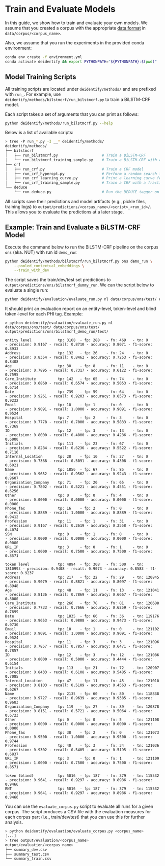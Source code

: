 # Train and Evaluate Models

In this guide, we show how to train and evaluate your own models. We assume that you created a corpus with the appropriate [data format](docs/01_data_format.md) in `data/corpus/<corpus_name>`.

Also, we assume that you run the experiments in the provided conda environment:

```sh
conda env create -f environment.yml
conda activate deidentify && export PYTHONPATH="${PYTHONPATH}:$(pwd)"
```

## Model Training Scripts

All training scripts are located under `deidentify/methods/` and are prefixed with `run_`. For example, use `deidentify/methods/bilstmcrf/run_bilstmcrf.py` to train a BiLSTM-CRF model.

Each script takes a set of arguments that you can print as follows:

```sh
python deidentify/methods/run_bilstmcrf.py --help
```

Below is a list of available scripts:

```sh
> tree -P run_*.py -I __* deidentify/methods/
deidentify/methods/
├── bilstmcrf
│   ├── run_bilstmcrf.py                    # Train a BiLSTM-CRF
│   └── run_bilstmcrf_training_sample.py    # Train a BiLSTM-CRF with a fraction of the training set
├── crf
│   ├── run_crf.py                          # Train a CRF model
│   ├── run_crf_hyperopt.py                 # Perform a random search for a CRF model
│   ├── run_crf_learning_curve.py           # Print a learning curve for a CRF model
│   └── run_crf_training_sample.py          # Train a CRF with a fraction of the training set
└── deduce
    └── run_deduce.py                       # Run the DEDUCE tagger on your dataset
```

All scripts save their predictions and model artifacts (e.g., pickle files, training logs) to `output/predictions/<corpus_name>/<script>_<run_id>/`. This allows you to evaluate the predictions at a later stage.

## Example: Train and Evaluate a BiLSTM-CRF Model

Execute the command below to run the BiLSTM-CRF pipeline on the corpus `ons` (aka. NUT) with run id `demo_run`:

```sh
python deidentify/methods/bilstmcrf/run_bilstmcrf.py ons demo_run \
    --pooled_contextual_embeddings \
    --train_with_dev
```

The script saves the train/dev/test set predictions to `output/predictions/ons/bilstmcrf_dummy_run`. We can the script below to evaluate a single run:

```sh
python deidentify/evaluation/evaluate_run.py nl data/corpus/ons/test/ data/corpus/ons/test/ output/predictions/ons/bilstmcrf_demo_run/test/
```

It should print an evaluation report on an entity-level, token-level and blind token-level for each PHI tag. Example:

```
> python deidentify/evaluation/evaluate_run.py nl data/corpus/ons/test/ data/corpus/ons/test/ output/predictions/ons/bilstmcrf_demo_run/test/

entity level        	tp: 3168  - fp: 288   - fn: 469   - tn: 0     - precision: 0.9167 - recall: 0.8710 - accuracy: 0.8071 - f1-score: 0.8933
Address             	tp: 132   - fp: 26    - fn: 24    - tn: 0     - precision: 0.8354 - recall: 0.8462 - accuracy: 0.7253 - f1-score: 0.8408
Age                 	tp: 30    - fp: 8     - fn: 11    - tn: 0     - precision: 0.7895 - recall: 0.7317 - accuracy: 0.6122 - f1-score: 0.7595
Care_Institute      	tp: 142   - fp: 65    - fn: 74    - tn: 0     - precision: 0.6860 - recall: 0.6574 - accuracy: 0.5053 - f1-score: 0.6714
Date                	tp: 739   - fp: 59    - fn: 64    - tn: 0     - precision: 0.9261 - recall: 0.9203 - accuracy: 0.8573 - f1-score: 0.9232
Email               	tp: 10    - fp: 1     - fn: 0     - tn: 0     - precision: 0.9091 - recall: 1.0000 - accuracy: 0.9091 - f1-score: 0.9524
Hospital            	tp: 7     - fp: 2     - fn: 3     - tn: 0     - precision: 0.7778 - recall: 0.7000 - accuracy: 0.5833 - f1-score: 0.7369
ID                  	tp: 12    - fp: 3     - fn: 13    - tn: 0     - precision: 0.8000 - recall: 0.4800 - accuracy: 0.4286 - f1-score: 0.6000
Initials            	tp: 111   - fp: 23    - fn: 67    - tn: 0     - precision: 0.8284 - recall: 0.6236 - accuracy: 0.5522 - f1-score: 0.7116
Internal_Location   	tp: 28    - fp: 10    - fn: 27    - tn: 0     - precision: 0.7368 - recall: 0.5091 - accuracy: 0.4308 - f1-score: 0.6021
Name                	tp: 1856  - fp: 67    - fn: 85    - tn: 0     - precision: 0.9652 - recall: 0.9562 - accuracy: 0.9243 - f1-score: 0.9607
Organization_Company	tp: 71    - fp: 20    - fn: 65    - tn: 0     - precision: 0.7802 - recall: 0.5221 - accuracy: 0.4551 - f1-score: 0.6256
Other               	tp: 0     - fp: 0     - fn: 4     - tn: 0     - precision: 0.0000 - recall: 0.0000 - accuracy: 0.0000 - f1-score: 0.0000
Phone_fax           	tp: 16    - fp: 2     - fn: 0     - tn: 0     - precision: 0.8889 - recall: 1.0000 - accuracy: 0.8889 - f1-score: 0.9412
Profession          	tp: 11    - fp: 1     - fn: 31    - tn: 0     - precision: 0.9167 - recall: 0.2619 - accuracy: 0.2558 - f1-score: 0.4074
SSN                 	tp: 0     - fp: 1     - fn: 0     - tn: 0     - precision: 0.0000 - recall: 0.0000 - accuracy: 0.0000 - f1-score: 0.0000
URL_IP              	tp: 3     - fp: 0     - fn: 1     - tn: 0     - precision: 1.0000 - recall: 0.7500 - accuracy: 0.7500 - f1-score: 0.8571

token level         	tp: 4894  - fp: 308   - fn: 500   - tn: 1810993 - precision: 0.9408 - recall: 0.9073 - accuracy: 0.8583 - f1-score: 0.9237
Address             	tp: 217   - fp: 22    - fn: 29    - tn: 120845 - precision: 0.9079 - recall: 0.8821 - accuracy: 0.8097 - f1-score: 0.8948
Age                 	tp: 48    - fp: 11    - fn: 13    - tn: 121041 - precision: 0.8136 - recall: 0.7869 - accuracy: 0.6667 - f1-score: 0.8000
Care_Institute      	tp: 266   - fp: 78    - fn: 81    - tn: 120688 - precision: 0.7733 - recall: 0.7666 - accuracy: 0.6259 - f1-score: 0.7699
Date                	tp: 1835  - fp: 66    - fn: 36    - tn: 119176 - precision: 0.9653 - recall: 0.9808 - accuracy: 0.9473 - f1-score: 0.9730
Email               	tp: 10    - fp: 1     - fn: 0     - tn: 121102 - precision: 0.9091 - recall: 1.0000 - accuracy: 0.9091 - f1-score: 0.9524
Hospital            	tp: 11    - fp: 3     - fn: 3     - tn: 121096 - precision: 0.7857 - recall: 0.7857 - accuracy: 0.6471 - f1-score: 0.7857
ID                  	tp: 12    - fp: 3     - fn: 12    - tn: 121086 - precision: 0.8000 - recall: 0.5000 - accuracy: 0.4444 - f1-score: 0.6154
Initials            	tp: 113   - fp: 21    - fn: 72    - tn: 120907 - precision: 0.8433 - recall: 0.6108 - accuracy: 0.5485 - f1-score: 0.7085
Internal_Location   	tp: 47    - fp: 11    - fn: 45    - tn: 121010 - precision: 0.8103 - recall: 0.5109 - accuracy: 0.4563 - f1-score: 0.6267
Name                	tp: 2135  - fp: 60    - fn: 80    - tn: 118838 - precision: 0.9727 - recall: 0.9639 - accuracy: 0.9385 - f1-score: 0.9683
Organization_Company	tp: 119   - fp: 27    - fn: 89    - tn: 120878 - precision: 0.8151 - recall: 0.5721 - accuracy: 0.5064 - f1-score: 0.6723
Other               	tp: 0     - fp: 0     - fn: 5     - tn: 121108 - precision: 0.0000 - recall: 0.0000 - accuracy: 0.0000 - f1-score: 0.0000
Phone_fax           	tp: 38    - fp: 2     - fn: 0     - tn: 121073 - precision: 0.9500 - recall: 1.0000 - accuracy: 0.9500 - f1-score: 0.9744
Profession          	tp: 40    - fp: 3     - fn: 34    - tn: 121036 - precision: 0.9302 - recall: 0.5405 - accuracy: 0.5195 - f1-score: 0.6837
URL_IP              	tp: 3     - fp: 0     - fn: 1     - tn: 121109 - precision: 1.0000 - recall: 0.7500 - accuracy: 0.7500 - f1-score: 0.8571

token (blind)       	tp: 5016  - fp: 187   - fn: 379   - tn: 115532 - precision: 0.9641 - recall: 0.9297 - accuracy: 0.8986 - f1-score: 0.9466
ENT                 	tp: 5016  - fp: 187   - fn: 379   - tn: 115532 - precision: 0.9641 - recall: 0.9297 - accuracy: 0.8986 - f1-score: 0.9466
```

You can use the `evaluate_corpus.py` script to evaluate all runs for a given corpus. The script produces a CSV file with the evaluation measures for each corpus part (i.e., train/dev/test) that you can use this for further analysis.

```sh
> python deidentify/evaluation/evaluate_corpus.py <corpus_name>
[...]
> tree output/evaluation/<corpus_name>
output/evaluation/<corpus_name>
├── summary_dev.csv
├── summary_test.csv
└── summary_train.csv
```
